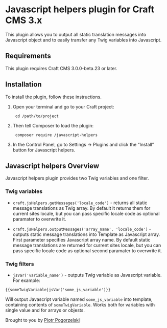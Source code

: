 # Javascript helpers plugin for Craft CMS 3.x

This plugin allows you to output all static translation messages into Javascript object and to easily transfer any Twig variables into Javascript.

## Requirements

This plugin requires Craft CMS 3.0.0-beta.23 or later.

## Installation

To install the plugin, follow these instructions.

1. Open your terminal and go to your Craft project:

        cd /path/to/project

2. Then tell Composer to load the plugin:

        composer require /javascript-helpers

3. In the Control Panel, go to Settings → Plugins and click the “Install” button for Javascript helpers.

## Javascript helpers Overview

Javascript helpers plugin provides two Twig variables and one filter.

### Twig variables

* `craft.jsHelpers.getMessages('locale_code')` - returns all static message translations as Twig array. By default it returns them for current sites locale, but you can pass specific locale code as optional paramater to overwrite it.

* `craft.jsHelpers.outputMessages('array_name', 'locale_code')` - outputs static message translations into Template as Javascript array. First parameter specifies Javascript array name. By default static message translations are returned for current sites locale, but you can pass specific locale code as optional second paramater to overwrite it.

### Twig filters

* `jsVar('variable_name')` - outputs Twig variable as Javascript variable. For example:

```
{{someTwigVariable|jsVar('some_js_variable')}}
```

Will output Javascript variable named `some_js_variable` into template, containing contents of `someTwigVariable`. Works both for variables with single value and for arrays or objests.

Brought to you by [Piotr Pogorzelski](http://craftsnippets.com)
